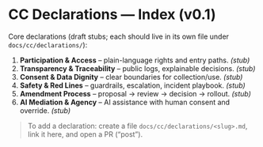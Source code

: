 # CC Declarations — Index (v0.1)

Core declarations (draft stubs; each should live in its own file under `docs/cc/declarations/`):

1. **Participation & Access** – plain-language rights and entry paths. *(stub)*
2. **Transparency & Traceability** – public logs, explainable decisions. *(stub)*
3. **Consent & Data Dignity** – clear boundaries for collection/use. *(stub)*
4. **Safety & Red Lines** – guardrails, escalation, incident playbook. *(stub)*
5. **Amendment Process** – proposal → review → decision → rollout. *(stub)*
6. **AI Mediation & Agency** – AI assistance with human consent and override. *(stub)*

> To add a declaration: create a file `docs/cc/declarations/<slug>.md`, link it here, and open a PR (“post”).